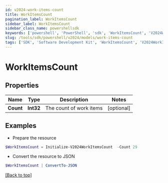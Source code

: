 ```yaml
---
id: v2024-work-items-count
title: WorkItemsCount
pagination_label: WorkItemsCount
sidebar_label: WorkItemsCount
sidebar_class_name: powershellsdk
keywords: ['powershell', 'PowerShell', 'sdk', 'WorkItemsCount', 'V2024WorkItemsCount'] 
slug: /tools/sdk/powershell/v2024/models/work-items-count
tags: ['SDK', 'Software Development Kit', 'WorkItemsCount', 'V2024WorkItemsCount']
---
```



# WorkItemsCount

## Properties

Name | Type | Description | Notes
------------ | ------------- | ------------- | -------------
**Count** | **Int32** | The count of work items | [optional] 

## Examples

- Prepare the resource
```powershell
$WorkItemsCount = Initialize-V2024WorkItemsCount  -Count 29
```

- Convert the resource to JSON
```powershell
$WorkItemsCount | ConvertTo-JSON
```


[[Back to top]](#) 


